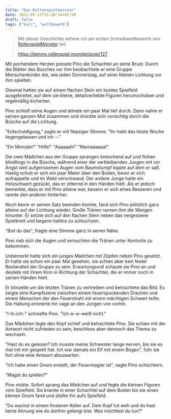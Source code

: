 ```yaml
---
title: "Das Rollenspielmonster"
date: 2022-05-22T15:36:34+02:00
draft: false
tags: ["kurz", "wettbewerb"]
---
```


> Mit dieser Geschichte nehme ich am ersten Schreibwettbewerb von [RollenspielMonster](https://rollenspiel.monster/) teil.
>
> https://lemmy.rollenspiel.monster/post/127

Mit pochendem Herzen presste Pino die Schachtel an seine Brust. Durch die Blätter des Busches vor ihm beobachtete er eine Gruppe Menschenkinder die, wie jeden Donnerstag, auf einer kleinen Lichtung vor ihm spielten.

Diesmal hatten sie auf einem flachen Stein ein buntes Spielfeld ausgebreitet, auf dem sie kleine, detailverliebte Figuren herumschoben und regelmäßig kicherten.

Pino schloß seine Augen und atmete ein paar Mal tief durch. Dann nahm er seinen ganzen Mut zusammen und drückte sich vorsichtig durch die Büsche auf die Lichtung.

"Entschuldigung," sagte er mit fiepsiger Stimme. "Ihr habt das letzte Woche liegengelassen und ich --"

"Ein Monster!" "Hilfe!" "Aaaaaah!" "Mamaaaaaa!"

Die zwei Mädchen aus der Gruppe sprangen kreischend auf und flohen blindlings in die Büsche, während einer der verbleibenden Jungen mit vor Angst weit aufgerissenen Augen vom Baumstumpf kippte auf dem er saß. Hastig schob er sich ein paar Meter über den Boden, bevor er sich aufrappelte und im Wald verschwand. Der andere Junge hatte ein Holzschwert gezückt, das er zitternd in den Händen hielt. Als er jedoch bemerkte, dass er mit Pino alleine war, besann er sich eines Besseren und rannte den anderen hinterher.

Noch bevor er seinen Satz beenden konnte, fand sich Pino plötzlich ganz alleine auf der Lichtung wieder. Große Tränen rannen ihm die Wangen hinunter. Er setzte sich auf den flachen Stein neben das vergessene Spielbrett und begann haltlos zu schluchzen.

"Bist du das", fragte eine Stimme ganz in seiner Nähe.

Pino rieb sich die Augen und versuchten die Tränen unter Kontrolle zu bekommen.

Unbemerkt hatte sich ein junges Mädchen mit Zöpfen neben Pino gesetzt. Er hatte sie schon ein paar Mal gesehen, sie schien aber kein fester Bestandteil der Gruppe zu sein. Erwartungsvoll schaute sie Pino an und deutete mit ihrem Kinn in Richtung der Schachtel, die er immer noch in seinen Händen hielt.

Er blinzelte um die letzten Tränen zu vertreiben und betrachtete das Bild. Es zeigte eine Kampfszene zwischen einem feuerspuckenden Drachen und einem Menschen der den Feuerstrahl mit einem mächtigen Schwert teilte. Die Haltung erinnerte ihn vage an den Jungen von vorhin.

"I-hi-ich-" schniefte Pino. "Ich w-w-weiß nicht."

Das Mädchen legte den Kopf schief und betrachtete Pino. Sie schien mit der Antwort nicht zufrieden zu sein, beschloss aber dennoch das Thema zu wechseln.

"Hast du es gelesen? Ich musste meine Schwester lange nerven, bis sie es mal mit mir gespielt hat. Ich war damals ein Elf mit einem Bogen", fuhr sie fort ohne eine Antwort abzuwarten.

"Ich habe einen Gnom erstellt, der Feuermagier ist", sagte Pino schüchtern.

"Magst du spielen?"

Pino nickte. Sofort sprang das Mädchen auf und fegte die kleinen Figuren vom Spielfeld. Sie kramte in einer Schachtel auf dem Boden bis sie einen kleinen Gnom fand und stellte ihn aufs Spielfeld.

"Du wachst in einem finsteren Keller auf. Dein Kopf tut weh und du hast keine Ahnung wie du dorthin gelangt bist. Was möchtest du tun?"
